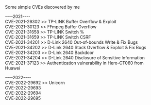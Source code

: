 Some simple CVEs discovered by me

----2021---- <br />
CVE-2021-29302 >> TP-LINK Buffer Overflow & Exploit<br />
CVE-2021-30123 >> FFmpeg Buffer Overflow<br />
CVE-2021-31658 >> TP-LINK Switch %<br />
CVE-2021-31659 >> TP-LINK Switch CSRF<br />
CVE-2021-34201 >> D-Link 2640 Out-of-bounds Write & Fix Bugs<br />
CVE-2021-34202 >> D-Link 2640 Stack Overflow & Exploit & Fix Bugs<br />
CVE-2021-34203 >> D-Link 2640 Backdoor<br />
CVE-2021-34204 >> D-Link 2640 Disclosure of Sensitive Information<br />
CVE-2021-37123 >> Authentication vulnerability in Hero-CT060 from Huawei<br />

----2022---- <br />
CVE-2022-29692 >> Unicorn<br />
CVE-2022-29693 <br />
CVE-2022-29694 <br />
CVE-2022-29695 <br />
